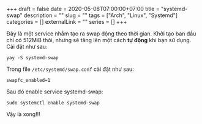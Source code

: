+++ 
draft = false
date = 2020-05-08T07:00:00+07:00
title = "systemd-swap"
description = ""
slug = "" 
tags = ["Arch", "Linux", "Systemd"]
categories = []
externalLink = ""
series = []
+++

Đây là một service nhằm tạo ra swap động theo thời gian. Khởi tạo ban đầu chỉ có 512MiB thôi, nhưng sẽ tăng lên một cách **tự động** khi bạn sử dụng. Cài đặt như sau:

```shell
yay -S systemd-swap
```

Trong file `/etc/systemd/swap.conf` cài đặt như sau:

```shell
swapfc_enabled=1
```

Sau đó enable service systemd-swap:

```shell
sudo systemctl enable systemd-swap
```

Vậy là xong!!!
